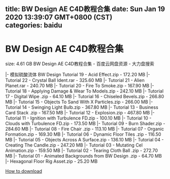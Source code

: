 
title: BW Design AE C4D教程合集
date: Sun Jan 19 2020 13:39:07 GMT+0800 (CST)    
categories: baidu
---

# BW Design AE C4D教程合集
size: 4.61 GB
 BW Design AE C4D教程合集 - 百度云网盘资源 - 大力盘搜索
 
|- 模拟硫酸流体 BW Design Tutorial 19 - Acid Effect.zip - 172.20 MB
|- Tutorial 22 - Crystal Ball Ident.rar - 325.60 MB
|- Tutorial 21 - Alien Planet.rar - 240.70 MB
|- Tutorial 20 - Fire To Smoke.zip - 167.90 MB
|- Tutorial 18 - Applying Damage & Wear To Models.zip - 242.10 MB
|- Tutorial 17 - Digital Wipe .zip - 64.10 MB
|- Tutorial 16 - Chiseled Bevels.zip - 266.80 MB
|- Tutorial 15 - Objects To Sand With X Particles.zip - 266.00 MB
|- Tutorial 14 - Swinging Light Bulb.zip - 367.80 MB
|- Tutorial 13 - Business Card Stack .zip - 167.50 MB
|- Tutorial 12 - Explosion.zip - 467.80 MB
|- Tutorial 11 - Ignition with Turbulence FD.zip - 100.10 MB
|- Tutorial 10 - Clouds with Turbulence FD.zip - 173.50 MB
|- Tutorial 09 - Burn Shader.zip - 284.60 MB
|- Tutorial 08 - Fire Chair .zip - 113.10 MB
|- Tutorial 07 - Organic Formation.zip - 169.30 MB
|- Tutorial 06 - Dynamic Floor Tiles .zip - 116.50 MB
|- Tutorial 05 - Objects Across A Surface.zip - 136.10 MB
|- Tutorial 04 - Creating The Candle.zip - 247.20 MB
|- Tutorial 03 - Mutating Cel Animation.zip - 159.50 MB
|- Tutorial 02 - Tearing Cloth Ball .zip - 272.70 MB
|- Tutorial 01 - Animated Backgrounds from BW Design .zip - 64.70 MB
|- Hexagonal Floor Rig Asset.zip - 25.20 MB

[How to download](https://bpcam.bemobtrk.com/go/2ceec3aa-1ca2-46d6-b9ff-aaa5c184517c?jno=2658)